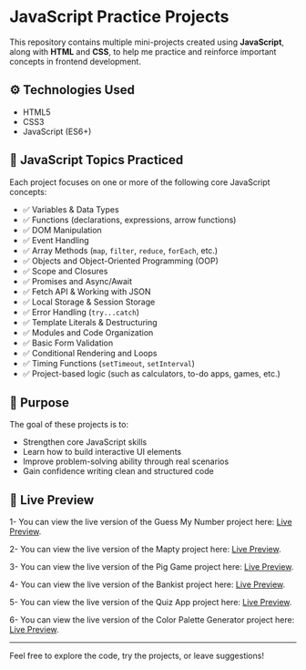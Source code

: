 # JavaScript Practice Projects

This repository contains multiple mini-projects created using **JavaScript**, along with **HTML** and **CSS**, to help me practice and reinforce important concepts in frontend development.

## ⚙️ Technologies Used

- HTML5
- CSS3
- JavaScript (ES6+)

## 🧠 JavaScript Topics Practiced

Each project focuses on one or more of the following core JavaScript concepts:

- ✅ Variables & Data Types
- ✅ Functions (declarations, expressions, arrow functions)
- ✅ DOM Manipulation
- ✅ Event Handling
- ✅ Array Methods (`map`, `filter`, `reduce`, `forEach`, etc.)
- ✅ Objects and Object-Oriented Programming (OOP)
- ✅ Scope and Closures
- ✅ Promises and Async/Await
- ✅ Fetch API & Working with JSON
- ✅ Local Storage & Session Storage
- ✅ Error Handling (`try...catch`)
- ✅ Template Literals & Destructuring
- ✅ Modules and Code Organization
- ✅ Basic Form Validation
- ✅ Conditional Rendering and Loops
- ✅ Timing Functions (`setTimeout`, `setInterval`)
- ✅ Project-based logic (such as calculators, to-do apps, games, etc.)

## 📁 Purpose

The goal of these projects is to:

- Strengthen core JavaScript skills
- Learn how to build interactive UI elements
- Improve problem-solving ability through real scenarios
- Gain confidence writing clean and structured code

## 🚀 Live Preview

1- You can view the live version of the Guess My Number project here: [Live Preview](https://guess-my-number-mohamed-abdelkareem.netlify.app/).

2- You can view the live version of the Mapty project here: [Live Preview](https://mapty-mohamed-abdelkareem.netlify.app/).

3- You can view the live version of the Pig Game project here: [Live Preview](https://pig-game-mohamed-abdlkareem.netlify.app/).

4- You can view the live version of the Bankist project here: [Live Preview](https://bankist-mohamed-abdelkareem.netlify.app/).

5- You can view the live version of the Quiz App project here: [Live Preview](https://quiz-app-mohamed-abelkareem.netlify.app/).

6- You can view the live version of the Color Palette Generator project here: [Live Preview](https://color-palette-mohamed-abd-elkareem.netlify.app/).

---

Feel free to explore the code, try the projects, or leave suggestions!

